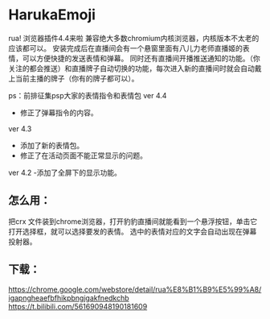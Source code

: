 # HarukaEmoji
rua!
浏览器插件4.4来啦 
兼容绝大多数chromium内核浏览器，内核版本不太老的应该都可以。
安装完成后在直播间会有一个悬窗里面有八儿力老师直播姬的表情，可以方便快捷的发送表情和弹幕。
同时还有直播间开播推送通知的功能。（你关注的都会推送）和直播牌子自动切换的功能，每次进入新的直播间时就会自动戴上当前主播的牌子（你有的牌子都可以）。 

ps：前排征集psp大家的表情指令和表情包 
ver 4.4
- 修正了弹幕指令的内容。 

ver 4.3
- 添加了新的表情包。
- 修正了在活动页面不能正常显示的问题。

ver 4.2
-添加了全屏下的显示功能。 

## 怎么用：
把crx 文件装到chrome浏览器，打开豹豹直播间就能看到一个悬浮按钮，单击它打开选择框，就可以选择要发的表情。
选中的表情对应的文字会自动出现在弹幕投射器。

## 下载：
https://chrome.google.com/webstore/detail/rua%E8%B1%B9%E5%99%A8/igapngheaefbfhikpbngjgakfnedkchb
https://t.bilibili.com/561690948190181609
